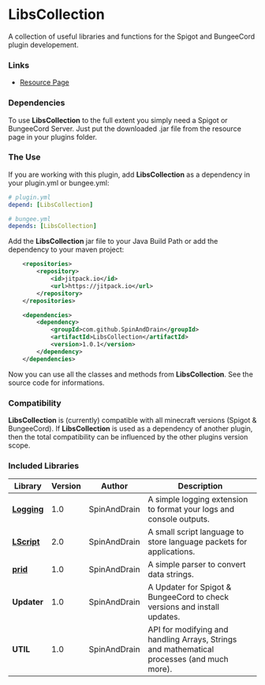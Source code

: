 # LibsCollection
A collection of useful libraries and functions for the Spigot and BungeeCord plugin
developement.

### Links

* [Resource Page](https://www.spigotmc.org/resources/libscollection-all-versions-spigot-bungeecord.78115/)

### Dependencies

To use __LibsCollection__ to the full extent you simply need a Spigot or BungeeCord
Server. Just put the downloaded .jar file from the resource page in your plugins
folder.

### The Use

If you are working with this plugin, add __LibsCollection__ as a dependency in
your plugin.yml or bungee.yml:

````yml
# plugin.yml
depend: [LibsCollection]
````

````yml
# bungee.yml
depends: [LibsCollection]
````

Add the __LibsCollection__ jar file to your Java Build Path or add the dependency
to your maven project:

````xml
	<repositories>
		<repository>
			<id>jitpack.io</id>
			<url>https://jitpack.io</url>
		</repository>
	</repositories>

	<dependencies>
		<dependency>
			<groupId>com.github.SpinAndDrain</groupId>
			<artifactId>LibsCollection</artifactId>
			<version>1.0.1</version>
		</dependency>
	</dependencies>
````

Now you can use all the classes and methods from __LibsCollection__. See the
source code for informations.

### Compatibility

__LibsCollection__ is (currently) compatible with all minecraft versions
(Spigot & BungeeCord). If __LibsCollection__ is used as a dependency of 
another plugin, then the total compatibility can be influenced by the other
plugins version scope.

### Included Libraries

Library | Version | Author | Description
------- | ------- | ------ | -----------
**[Logging](https://github.com/SpinAndDrain/LibsCollection/blob/master/libraries/Logging.md)** | 1.0 | SpinAndDrain | A simple logging extension to format your logs and console outputs.
**[LScript](https://github.com/SpinAndDrain/LibsCollection/blob/master/libraries/LScript.md)** | 2.0 | SpinAndDrain | A small script language to store language packets for applications.
**[prid](https://github.com/SpinAndDrain/LibsCollection/blob/master/libraries/prid.md)** | 1.0 | SpinAndDrain | A simple parser to convert data strings.
**Updater** | 1.0 | SpinAndDrain | A Updater for Spigot & BungeeCord to check versions and install updates.
**UTIL** | 1.0 | SpinAndDrain | API for modifying and handling Arrays, Strings and mathematical processes (and much more).
